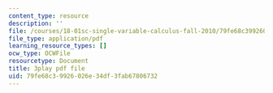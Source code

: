 ```yaml
---
content_type: resource
description: ''
file: /courses/18-01sc-single-variable-calculus-fall-2010/79fe68c39926026e34df3fab67806732_9J_VCHpvMbY.pdf
file_type: application/pdf
learning_resource_types: []
ocw_type: OCWFile
resourcetype: Document
title: 3play pdf file
uid: 79fe68c3-9926-026e-34df-3fab67806732
---
```

